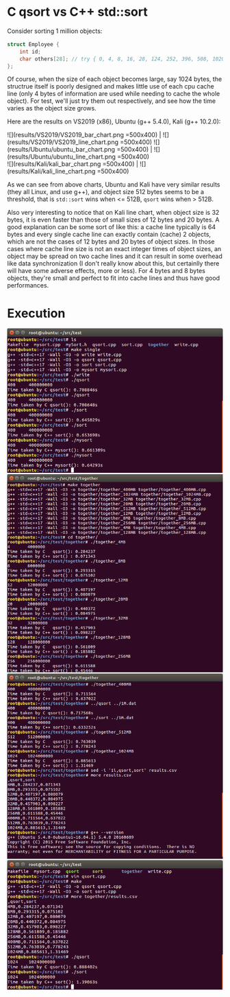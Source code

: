 # C qsort vs C++ std::sort
Consider sorting 1 million objects:
```c++
struct Employee {
	int id;
	char others[28]; // try { 0, 4, 8, 16, 28, 124, 252, 396, 508, 1020 }
};
```
Of course, when the size of each object becomes large, say 1024 bytes, the structrue itself is poorly designed and 
makes little use of each cpu cache line (only 4 bytes of information are used while needing to cache the whole 
object). For test, we'll just try them out respectively, and see how the time varies as the object size grows.

Here are the results on VS2019 (x86), Ubuntu (g++ 5.4.0), Kali (g++ 10.2.0):

![](results/VS2019/VS2019_bar_chart.png =500x400) | ![](results/VS2019/VS2019_line_chart.png =500x400)
![](results/Ubuntu/ubuntu_bar_chart.png =500x400) | ![](results/Ubuntu/ubuntu_line_chart.png =500x400)	
![](results/Kali/kali_bar_chart.png =500x400) | ![](results/Kali/kali_line_chart.png =500x400)

As we can see from above charts, Ubuntu and Kali have very similar results (they all Linux, and use g++), 
and object size 512 bytes seems to be a threshold, that is `std::sort` wins when <= 512B, `qsort` wins when > 512B.

Also very interesting to notice that on Kali line chart, when object size is 32 bytes, it is even faster
 than those of small sizes of 12 bytes and 20 bytes. A good explanation can be some sort of like this: 
 a cache line typically is 64 bytes and every single cache line can exactly contain (cache) 2 objects,
 which are not the cases of 12 bytes and 20 bytes of object sizes. In those cases where cache line size
 is not an exact integer times of object sizes, an object may be spread on two cache lines and it can
 result in some overhead like data synchronization (I don't really know about this, but certainlly 
 there will have some adverse effects, more or less). For 4 bytes and 8 bytes objects,
 they're small and perfect to fit into cache lines and thus have good performances.

# Execution
![](results/Ubuntu/ubuntu_single.png)
![](results/Ubuntu/ubuntu_together_1.png)
![](results/Ubuntu/ubuntu_together_2.png)
![](results/Ubuntu/ubuntu_1024MB_sep.png)
